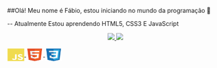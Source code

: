 ##Olá! Meu nome é Fábio, estou iniciando no mundo da programação 🤞

-- Atualmente Estou aprendendo HTML5, CSS3 E JavaScript

<div align="center">
  <a href="https://github.com/Pannkers">
  <img height="180em" src="https://github-readme-stats.vercel.app/api?username=Pannkers&show_icons=true&theme=dark&include_all_commits=true&count_private=true"/>
  <img height="180em" src="https://github-readme-stats.vercel.app/api/top-langs/?username=Pannkers&layout=compact&langs_count=7&theme=dark"/>
</div>
<div style="display: inline_block"><br>
  <img align="center" alt="fa-Js" height="30" width="40" src="https://raw.githubusercontent.com/devicons/devicon/master/icons/javascript/javascript-plain.svg">
  <img align="center" alt="fa-HTML" height="30" width="40" src="https://raw.githubusercontent.com/devicons/devicon/master/icons/html5/html5-original.svg">
  <img align="center" alt="fa-CSS" height="30" width="40" src="https://raw.githubusercontent.com/devicons/devicon/master/icons/css3/css3-original.svg">
</div>
